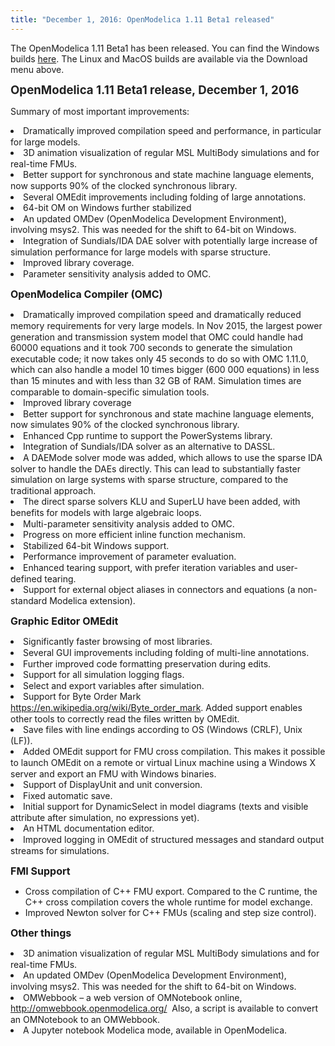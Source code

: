```yaml
---
title: "December 1, 2016: OpenModelica 1.11 Beta1 released"
---
```

The OpenModelica 1.11 Beta1 has been released. You can find the Windows builds&nbsp;<a href="https://build.openmodelica.org/omc/builds/windows/releases/1.11/beta1-15-g8fb863/" target="_blank">here</a>. The Linux and MacOS builds are available via the Download menu above.

<strong style="color: #222222; line-height: 1.2;"><span style="font-size: 14pt;">OpenModelica 1.11 Beta1 release, December 1, 2016</span></strong>

Summary of most important improvements:

<li style="line-height: 17.6px;">
  Dramatically improved compilation speed and performance, in particular for large models.
</li>
<li style="line-height: 17.6px;">
  3D animation visualization of regular MSL MultiBody simulations and for real-time FMUs.
</li>
<li style="line-height: 17.6px;">
  Better support for synchronous and state machine language elements, now supports 90% of the clocked synchronous library.
</li>
<li style="line-height: 17.6px;">
  Several OMEdit improvements including folding of large annotations.
</li>
<li style="line-height: 17.6px;">
  64-bit OM on Windows further stabilized
</li>
<li style="line-height: 17.6px;">
  An updated OMDev (OpenModelica Development Environment), involving msys2. This was needed for the shift to 64-bit on Windows.
</li>
<li style="line-height: 17.6px;">
  Integration of Sundials/IDA DAE solver with potentially large increase of simulation performance for large models with sparse structure.
</li>
<li style="line-height: 17.6px;">
  Improved library coverage.
</li>
<li style="line-height: 17.6px;">
  Parameter sensitivity analysis added to OMC.
</li>

<p class="Appendix3">
  <span style="font-size: 12pt;"><strong>OpenModelica Compiler (OMC)</strong></span>
</p>

<li style="line-height: 17.6px;">
  Dramatically improved compilation speed and dramatically reduced memory requirements for very large models. In Nov 2015, the largest power generation and transmission system model that OMC could handle had 60000 equations and it took 700 seconds to generate the simulation executable code; it now takes only 45 seconds to do so with OMC 1.11.0, which can also handle a model 10 times bigger (600 000 equations) in less than 15 minutes and with less than 32 GB of RAM. Simulation times are comparable to domain-specific simulation tools.
</li>
<li style="line-height: 17.6px;">
  Improved library coverage
</li>
<li style="line-height: 17.6px;">
  Better support for synchronous and state machine language elements, now simulates 90% of the clocked synchronous library.
</li>
<li style="line-height: 17.6px;">
  Enhanced Cpp runtime to support the PowerSystems library.
</li>
<li style="line-height: 17.6px;">
  Integration of Sundials/IDA solver as an alternative to DASSL.
</li>
<li style="line-height: 17.6px;">
  A DAEMode solver mode was added, which allows to use the sparse IDA solver to handle the DAEs directly. This can lead to substantially faster simulation on large systems with sparse structure, compared to the traditional approach.
</li>
<li style="line-height: 17.6px;">
  The direct sparse solvers KLU and SuperLU have been added, with benefits for models with large algebraic loops.
</li>
<li style="line-height: 17.6px;">
  Multi-parameter sensitivity analysis added to OMC.
</li>
<li style="line-height: 17.6px;">
  Progress on more efficient inline function mechanism.
</li>
<li style="line-height: 17.6px;">
  Stabilized 64-bit Windows support.
</li>
<li style="line-height: 17.6px;">
  Performance improvement of parameter evaluation.
</li>
<li style="line-height: 17.6px;">
  Enhanced tearing support, with prefer iteration variables and user-defined tearing.
</li>
<li style="line-height: 17.6px;">
  Support for external object aliases in connectors and equations (a non-standard Modelica extension).
</li>

<p class="Appendix3">
  <strong style="font-size: 12pt;">Graphic Editor OMEdit</strong>
</p>

<li style="line-height: 17.6px;">
  Significantly faster browsing of most libraries.
</li>
<li style="line-height: 17.6px;">
  Several GUI improvements including folding of multi-line annotations.
</li>
<li style="line-height: 17.6px;">
  Further improved code formatting preservation during edits.
</li>
<li style="line-height: 17.6px;">
  Support for all simulation logging flags.
</li>
<li style="line-height: 17.6px;">
  Select and export variables after simulation.
</li>
<li style="line-height: 17.6px;">
  Support for Byte Order Mark <a href="https://en.wikipedia.org/wiki/Byte_order_mark">https://en.wikipedia.org/wiki/Byte_order_mark</a>.&nbsp;Added support enables other tools to correctly read the files written by OMEdit.
</li>
<li style="line-height: 17.6px;">
  Save files with line endings according to OS (Windows (CRLF), Unix (LF)).
</li>
<li style="line-height: 17.6px;">
  Added OMEdit support for FMU cross compilation. This makes it possible to launch OMEdit on a remote or virtual Linux machine using a Windows X server and export an FMU with Windows binaries.
</li>
<li style="line-height: 17.6px;">
  Support of DisplayUnit and unit conversion.
</li>
<li style="line-height: 17.6px;">
  Fixed automatic save.
</li>
<li style="line-height: 17.6px;">
  Initial support for DynamicSelect in model diagrams (texts and visible attribute after simulation, no expressions yet).
</li>
<li style="line-height: 17.6px;">
  An HTML documentation editor.
</li>
<li style="line-height: 17.6px;">
  Improved logging in OMEdit of structured messages and standard output streams for simulations.
</li>

<strong style="font-size: 12pt;">FMI Support</strong>

  * Cross compilation of C++ FMU export. Compared to the C runtime, the C++ cross compilation covers the whole runtime for model exchange.
  * Improved Newton solver for C++ FMUs (scaling and step size control).

<strong style="font-size: 12pt;">Other things</strong>

<li style="line-height: 17.6px;">
  3D animation visualization of regular MSL MultiBody simulations and for real-time FMUs.
</li>
<li style="line-height: 17.6px;">
  An updated OMDev (OpenModelica Development Environment), involving msys2. This was needed for the shift to 64-bit on Windows.
</li>
<li style="line-height: 17.6px;">
  OMWebbook – a web version of OMNotebook online, <a href="http://omwebbook.openmodelica.org/">http://omwebbook.openmodelica.org/</a> &nbsp;Also, a script is available to convert an OMNotebook to an OMWebbook.
</li>
<li style="line-height: 17.6px;">
  A Jupyter notebook Modelica mode, available in OpenModelica.
</li>
